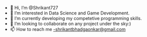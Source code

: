 - 👋 Hi, I’m @Shrikant727
- 👀 I’m interested in Data Science and Game Development.
- 🌱 I’m currently developing my competetive programming skills.
- 💞️ I’m looking to collaborate on any project under the sky:)
- 📫 How to reach me -shrikantbhadgaonkar@gmail.com

<!---
Shrikant727/Shrikant727 is a ✨ special ✨ repository because its `README.md` (this file) appears on your GitHub profile.
You can click the Preview link to take a look at your changes.
--->
